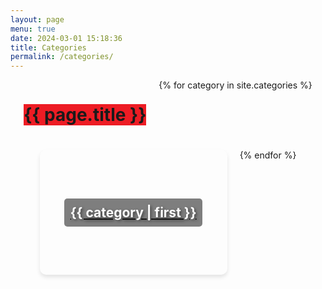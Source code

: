```yaml
---
layout: page
menu: true
date: 2024-03-01 15:18:36
title: Categories
permalink: /categories/
---
```



  <div class="categories-cards">
  <h1 class="categories-title">{{ page.title }}</h1>
  {% for category in site.categories %}
    <div class="category-card" style="background-image: url('https://source.unsplash.com/random/300x200?{{ category | first | slugify }}');">
      <a href="/category/{{ category | first | slugify }}">
        <h2>{{ category | first }}</h2>
      </a>
    </div>
  {% endfor %}
  </div>


<style>

.categories-title{
  background-color: #ED1C24;
  
}
  
.categories-cards {
  display: flex;
  flex-wrap: wrap;
  gap: 20px;
  justify-content: center;
}

.category-card {
  width: 300px; /* Match Unsplash image width */
  height: 200px; /* Match Unsplash image height */
  background-size: cover;
  background-position: center;
  display: flex;
  justify-content: center;
  align-items: center;
  border-radius: 10px; /* Optional: for rounded corners */
  box-shadow: 0 4px 6px rgba(0,0,0,0.1); /* Optional: for shadow effect */
}

.category-card h2 {
  color: white;
  text-shadow: 2px 2px 4px rgba(0,0,0,0.5); /* Optional: to make text more readable over the image */
  margin: 0;
  padding: 10px;
  background: rgba(0,0,0,0.5); /* Optional: background behind text for readability */
  border-radius: 5px; /* Optional: if background behind text is used */
}
</style>
